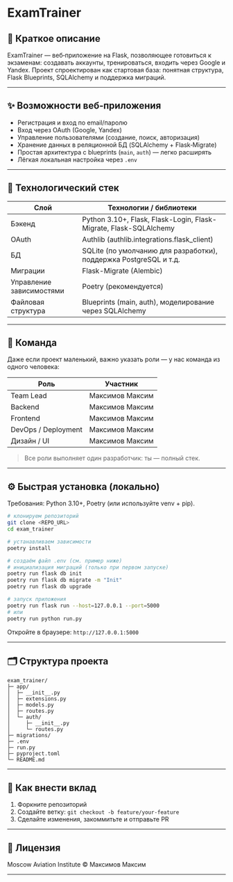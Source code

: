 # ExamTrainer

## 🚀 Краткое описание

ExamTrainer — веб‑приложение на Flask, позволяющее готовиться к экзаменам: создавать аккаунты, тренироваться, входить через Google и Yandex. Проект спроектирован как стартовая база: понятная структура, Flask Blueprints, SQLAlchemy и поддержка миграций.

---

## ✨ Возможности веб‑приложения

* Регистрация и вход по email/паролю
* Вход через OAuth (Google, Yandex)
* Управление пользователями (создание, поиск, авторизация)
* Хранение данных в реляционной БД (SQLAlchemy + Flask‑Migrate)
* Простая архитектура с blueprints (`main`, `auth`) — легко расширять
* Лёгкая локальная настройка через `.env`

---

## 🧰 Технологический стек

| Слой                     | Технологии / библиотеки                                           |
| ------------------------ | ----------------------------------------------------------------- |
| Бэкенд                   | Python 3.10+, Flask, Flask-Login, Flask-Migrate, Flask-SQLAlchemy |
| OAuth                    | Authlib (authlib.integrations.flask\_client)                      |
| БД                       | SQLite (по умолчанию для разработки), поддержка PostgreSQL и т.д. |
| Миграции                 | Flask-Migrate (Alembic)                                           |
| Управление зависимостями | Poetry (рекомендуется)                                            |
| Файловая структура       | Blueprints (main, auth), моделирование через SQLAlchemy           |

---

## 👥 Команда

Даже если проект маленький, важно указать роли — у нас команда из одного человека:

| Роль                | Участник        |
| ------------------- | --------------- |
| Team Lead           | Максимов Максим |
| Backend             | Максимов Максим |
| Frontend            | Максимов Максим |
| DevOps / Deployment | Максимов Максим |
| Дизайн / UI         | Максимов Максим |

> Все роли выполняет один разработчик: ты — полный стек.

---

## ⚙️ Быстрая установка (локально)

Требования: Python 3.10+, Poetry (или используйте venv + pip).

```bash
# клонируем репозиторий
git clone <REPO_URL>
cd exam_trainer

# устанавливаем зависимости
poetry install

# создаём файл .env (см. пример ниже)
# инициализация миграций (только при первом запуске)
poetry run flask db init
poetry run flask db migrate -m "Init"
poetry run flask db upgrade

# запуск приложения
poetry run flask run --host=127.0.0.1 --port=5000
# или
poetry run python run.py
```

Откройте в браузере: `http://127.0.0.1:5000`

---

## 🗂 Cтруктура проекта

```
exam_trainer/
├─ app/
│  ├─ __init__.py
│  ├─ extensions.py
│  ├─ models.py
│  ├─ routes.py
│  └─ auth/
│     ├─ __init__.py
│     └─ routes.py
├─ migrations/
├─ .env
├─ run.py
├─ pyproject.toml
└─ README.md
```

---

## 🤝 Как внести вклад

1. Форкните репозиторий
2. Создайте ветку: `git checkout -b feature/your-feature`
3. Сделайте изменения, закоммитьте и отправьте PR

---

## 📄 Лицензия

Moscow Aviation Institute © Максимов Максим

---





